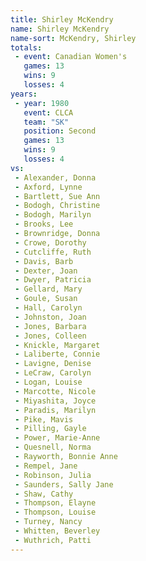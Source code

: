 ```yaml
---
title: Shirley McKendry
name: Shirley McKendry
name-sort: McKendry, Shirley
totals:
 - event: Canadian Women's
   games: 13
   wins: 9
   losses: 4
years:
 - year: 1980
   event: CLCA
   team: "SK"
   position: Second
   games: 13
   wins: 9
   losses: 4
vs:
 - Alexander, Donna
 - Axford, Lynne
 - Bartlett, Sue Ann
 - Bodogh, Christine
 - Bodogh, Marilyn
 - Brooks, Lee
 - Brownridge, Donna
 - Crowe, Dorothy
 - Cutcliffe, Ruth
 - Davis, Barb
 - Dexter, Joan
 - Dwyer, Patricia
 - Gellard, Mary
 - Goule, Susan
 - Hall, Carolyn
 - Johnston, Joan
 - Jones, Barbara
 - Jones, Colleen
 - Knickle, Margaret
 - Laliberte, Connie
 - Lavigne, Denise
 - LeCraw, Carolyn
 - Logan, Louise
 - Marcotte, Nicole
 - Miyashita, Joyce
 - Paradis, Marilyn
 - Pike, Mavis
 - Pilling, Gayle
 - Power, Marie-Anne
 - Quesnell, Norma
 - Rayworth, Bonnie Anne
 - Rempel, Jane
 - Robinson, Julia
 - Saunders, Sally Jane
 - Shaw, Cathy
 - Thompson, Elayne
 - Thompson, Louise
 - Turney, Nancy
 - Whitten, Beverley
 - Wuthrich, Patti
---
```

